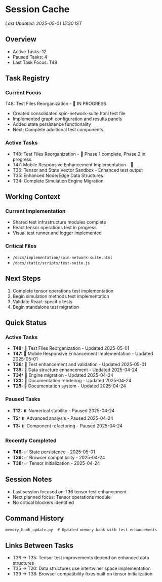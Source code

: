 # Session Cache
*Last Updated: 2025-05-01 15:30 IST*

## Overview
- Active Tasks: 12
- Paused Tasks: 4
- Last Task Focus: T48

## Task Registry
### Current Focus
T48: Test Files Reorganization - 🔄 IN PROGRESS
- Created consolidated spin-network-suite.html test file
- Implemented graph configuration and results panels
- Added state persistence functionality
- Next: Complete additional test components

### Active Tasks
- T48: Test Files Reorganization - 🔄 Phase 1 complete, Phase 2 in progress
- T47: Mobile Responsive Enhancement Implementation - 🔄
- T36: Tensor and State Vector Sandbox - Enhanced test output
- T35: Enhanced Node/Edge Data Structures
- T34: Complete Simulation Engine Migration

## Working Context
### Current Implementation
- Shared test infrastructure modules complete
- React tensor operations test in progress
- Visual test runner and logger implemented

### Critical Files
- `/docs/implementation/spin-network-suite.html`
- `/docs/static/scripts/test-suite.js`

## Next Steps
1. Complete tensor operations test implementation
2. Begin simulation methods test implementation
3. Validate React-specific tests
4. Begin standalone test migration

## Quick Status
### Active Tasks
- **T48:** 🔄 Test Files Reorganization - Updated 2025-05-01
- **T47:** 🔄 Mobile Responsive Enhancement Implementation - Updated 2025-05-01
- **T36:** 🔄 Test enhancement and validation - Updated 2025-05-01
- **T35:** 🔄 Data structure enhancement - Updated 2025-04-24
- **T34:** 🔄 Engine migration - Updated 2025-04-24
- **T33:** 🔄 Documentation rendering - Updated 2025-04-24
- **T25:** 🔄 Documentation system - Updated 2025-04-24

### Paused Tasks
- **T12:** ⏸️ Numerical stability - Paused 2025-04-24
- **T2:** ⏸️ Advanced analysis - Paused 2025-04-24
- **T3:** ⏸️ Component refactoring - Paused 2025-04-24

### Recently Completed
- **T46:** ✅ State persistence - 2025-05-01
- **T39:** ✅ Browser compatibility - 2025-04-24
- **T38:** ✅ Tensor initialization - 2025-04-24

## Session Notes
- Last session focused on T36 tensor test enhancement
- Next planned focus: Tensor operations module
- No critical blockers identified

## Command History
```
memory_bank_update.py  # Updated memory bank with test enhancements
```

## Links Between Tasks
- T36 → T35: Tensor test improvements depend on enhanced data structures
- T35 → T20: Data structures use intertwiner space implementation
- T39 → T38: Browser compatibility fixes built on tensor initialization
